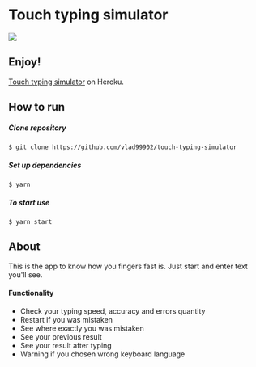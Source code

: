 # Touch typing simulator

![](https://github.com/vlad99902/touch-typing-simulator/blob/master/public/favicon.ico?raw=true)

## Enjoy!

[Touch typing simulator](https://touch-typing-simulator.herokuapp.com/ 'Touch typing simulator') on Heroku.

## How to run

##### Clone repository

```console
$ git clone https://github.com/vlad99902/touch-typing-simulator
```

##### Set up dependencies

```console
$ yarn
```

##### To start use

```console
$ yarn start
```

## About

This is the app to know how you fingers fast is. Just start and enter text you'll see.

#### Functionality

- Check your typing speed, accuracy and errors quantity
- Restart if you was mistaken
- See where exactly you was mistaken
- See your previous result
- See your result after typing
- Warning if you chosen wrong keyboard language
